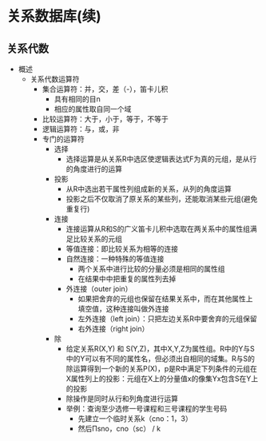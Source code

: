 # 关系数据库(续)
## 关系代数
- 概述
	- 关系代数运算符
		- 集合运算符：并，交，差（-），笛卡儿积
			- 具有相同的目n
			- 相应的属性取自同一个域
		- 比较运算符：大于，小于，等于，不等于
		- 逻辑运算符：与，或，非
		- 专门的运算符
			- 选择
				- 选择运算是从关系R中选区使逻辑表达式F为真的元组，是从行的角度进行的运算
			- 投影
				- 从R中选出若干属性列组成新的关系，从列的角度运算
				- 投影之后不仅取消了原关系的某些列，还能取消某些元组(避免重复行)
			- 连接
				- 连接运算从R和S的广义笛卡儿积中选取在两关系中的属性组满足比较关系的元组
				- 等值连接：即比较关系为相等的连接
				- 自然连接：一种特殊的等值连接
					- 两个关系中进行比较的分量必须是相同的属性组
					- 在结果中中把重复的属性列去掉
				- 外连接（outer join）
					- 如果把舍弃的元组也保留在结果关系中，而在其他属性上填空值，这种连接叫做外连接
					- 左外连接（left join）：只把左边关系R中要舍弃的元组保留
					- 右外连接（right join）
			- 除
				- 给定关系R(X,Y) 和 S(Y,Z)，其中X,Y,Z为属性组。R中的Y与S中的Y可以有不同的属性名，但必须出自相同的域集。R与S的除运算得到一个新的关系P(X)，p是R中满足下列条件的元组在X属性列上的投影：元组在X上的分量值x的像集Yx包含S在Y上的投影
				- 除操作是同时从行和列角度进行运算
				- 举例：查询至少选修一号课程和三号课程的学生号码
					- 先建立一个临时关系k（cno：1，3）
					- 然后Πsno，cno（sc） / k


 
